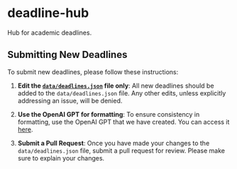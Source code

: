 # deadline-hub
Hub for academic deadlines.

## Submitting New Deadlines

To submit new deadlines, please follow these instructions:

1. **Edit the [`data/deadlines.json`](https://github.com/mr-devs/deadline-hub/blob/main/data/deadlines.json) file only**: All new deadlines should be added to the `data/deadlines.json` file. Any other edits, unless explicitly addressing an issue, will be denied.

2. **Use the OpenAI GPT for formatting**: To ensure consistency in formatting, use the OpenAI GPT that we have created. You can access it [here](https://chatgpt.com/g/g-67c62a6497d081918a7d0de2d1267137-deadline-hub-data-extractor).

3. **Submit a Pull Request**: Once you have made your changes to the `data/deadlines.json` file, submit a pull request for review. Please make sure to explain your changes.